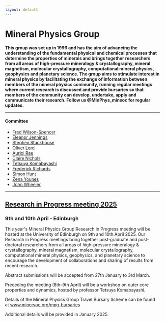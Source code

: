 ```yaml
---
layout: default
---
```


# Mineral Physics Group

**This group was set up in 1996 and has the aim of advancing the understanding of the fundamental physical and chemical processes that determine the properties of minerals and brings together researchers from all areas of high-pressure mineralogy & crystallography, mineral magnetism, molecular crystallography, computational mineral physics, geophysics and planetary science. The group aims to stimulate interest in mineral physics by facilitating the exchange of information between members of the mineral physics community, running regular meetings where current research is discussed and provide bursaries so that members of the community can develop, undertake, apply and communicate their research. Follow us @MinPhys_minsoc  for regular updates.**

* * *

#### Committee

*   <a href="https://fwilson93.github.io/Portfolio/">Fred Wilson-Spencer</a>
*   <a href="https://www.bbk.ac.uk/our-staff/profile/9170279/eleanor-jennings">Eleanor Jennings</a>
*   <a href="https://environment.leeds.ac.uk/see/staff/1551/dr-stephen-stackhouse">Stephen Stackhouse</a>
*   <a href="https://seis.bristol.ac.uk/~glotl/index.html">Oliver Lord</a>
*   <a href="https://www.research.ed.ac.uk/en/persons/auriol-rae">Auriol Rae</a>
*   <a href="https://www.earth.ox.ac.uk/people/claire-nichols/">Claire Nichols</a>
*   <a href="https://www.research.ed.ac.uk/en/persons/tetsuya-komabayashi">Tetsuya Komabayashi</a>
*   <a href="https://profiles.imperial.ac.uk/f.richards19">Frederick Richards</a>
*   <a href="https://research.manchester.ac.uk/en/persons/simon.hunt">Simon Hunt</a>
*   <a href="https://www.csec.ed.ac.uk/members/miss-zena-younes">Zena Younes</a>
*   <a href="https://pcwww.liv.ac.uk/johnwh/Website2022/main.html">John Wheeler</a>

* * *

## [Research in Progress meeting 2025](./RiP_2025.html)
### 9th and 10th April - Edinburgh
This year's Mineral Physics Group Research in Progress meeting will be hosted at the University of Edinburgh on 9th and 10th April 2025. 
Our Research in Progress meetings bring together post-graduate and post-doctoral researchers from all areas of high-pressure mineralogy & crystallography, mineral magnetism, molecular crystallography, computational mineral physics, geophysics, and planetary science to encourage the development of collaborations and sharing of results from recent research.

Abstract submissions will be accepted from 27th January to 3rd March. 

Preceding the meeting (8th-9th April) will be a workshop on outer core properties and dynamics, hosted by professor Tetsuya Komabayashi. 

Details of the Mineral Physics Group Travel Bursary Scheme can be found at <a href="https://www.minersoc.org/mpg-bursaries.html">  www.minersoc.org/mpg-bursaries</a>

Additional details will be provided in January 2025.
